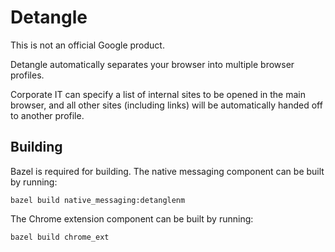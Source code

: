 # Detangle

This is not an official Google product.

Detangle automatically separates your browser into multiple browser profiles.

Corporate IT can specify a list of internal sites to be opened in the main
browser, and all other sites (including links) will be automatically handed off
to another profile.

## Building

Bazel is required for building. The native messaging component can be built by
running:

```
bazel build native_messaging:detanglenm
```

The Chrome extension component can be built by running:

```
bazel build chrome_ext
```

